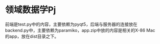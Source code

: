 # 领域数据学Pj
前端是test.py中的内容，主要依赖为pyqt5，后端与服务器的连接放在backend.py中，主要依赖为paramiko，app.zip中放的内容是相关的X-86 Mac的app，放在dist目录之下。
